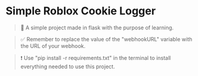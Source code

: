 # Simple Roblox Cookie Logger
> 📜 A simple project made in flask with the purpose of learning.

> ✅ Remember to replace the value of the "webhookURL" variable with the URL of your webhook.

>❗ Use "pip install -r requirements.txt" in the terminal to install everything needed to use this project.
